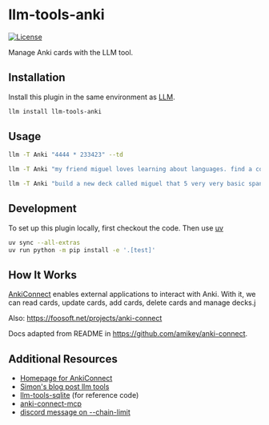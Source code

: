 # llm-tools-anki

[![License](https://img.shields.io/badge/license-Apache%202.0-blue.svg)](https://github.com/aled1027/llm-tools-anki/blob/main/LICENSE)

Manage Anki cards with the LLM tool.

## Installation

Install this plugin in the same environment as [LLM](https://llm.datasette.io/).

```bash
llm install llm-tools-anki
```

## Usage

```bash
llm -T Anki "4444 * 233423" --td
```

```bash
llm -T Anki "my friend miguel loves learning about languages. find a cool card that I can share with him that I've been studying." --td
```

```bash
llm -T Anki "build a new deck called miguel that 5 very very basic spanish language cards for a spanish language learner" --td --chain-limit 100
```

## Development

To set up this plugin locally, first checkout the code. Then use [uv](https://astral.sh/)

```bash
uv sync --all-extras
uv run python -m pip install -e '.[test]'
```

## How It Works

[AnkiConnect](https://ankiweb.net/shared/info/2055492159) enables external applications to interact with Anki. With it, we can read cards, update cards, add cards, delete cards and manage decks.j

Also: https://foosoft.net/projects/anki-connect

Docs adapted from README in https://github.com/amikey/anki-connect.

## Additional Resources

- [Homepage for AnkiConnect](https://foosoft.net/projects/anki-connect)
- [Simon's blog post llm tools](https://simonwillison.net/2025/May/27/llm-tools/)
- [llm-tools-sqlite](https://github.com/simonw/llm-tools-sqlite/tree/main) (for reference code)
- [anki-connect-mcp](https://github.com/spacholski1225/anki-connect-mcp)
- [discord message on --chain-limit](https://discord.com/channels/823971286308356157/1128504153841336370/1388261616583442502)
